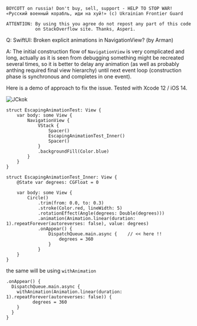 ```
BOYCOTT on russia! Don't buy, sell, support - HELP TO STOP WAR!
«Русский военный корабль, иди на хуй!» (c) Ukrainian Frontier Guard

ATTENTION: By using this you agree do not repost any part of this code
           on StackOverflow site. Thanks, Asperi.
```

Q: SwiftUI: Broken explicit animations in NavigationView? (by Arman)

A: The initial construction flow of `NavigationView` is very complicated and long, actually 
as it is seen from debugging something might be recreated several times, so it is better
to delay any animation (as well as probably anthing required final view hierarchy) until 
next event loop (construction phase is synchronous and completes in one event).

Here is a demo of approach to fix the issue. Tested with Xcode 12 / iOS 14.

![JCkok](https://user-images.githubusercontent.com/62171579/163337120-2212a90c-9977-4af2-afa6-07855c01d689.gif)


```
struct EscapingAnimationTest: View {
    var body: some View {
        NavigationView {
            VStack {
                Spacer()
                EscapingAnimationTest_Inner()
                Spacer()
            }
            .backgroundFill(Color.blue)
        }
    }
}

struct EscapingAnimationTest_Inner: View {
    @State var degrees: CGFloat = 0
    
    var body: some View {
        Circle()
            .trim(from: 0.0, to: 0.3)
            .stroke(Color.red, lineWidth: 5)
            .rotationEffect(Angle(degrees: Double(degrees)))
            .animation(Animation.linear(duration: 1).repeatForever(autoreverses: false), value: degrees)
            .onAppear() {
                DispatchQueue.main.async {    // << here !!
                    degrees = 360
                }
            }
    }
}
```

the same will be using `withAnimation`

    .onAppear() {
      DispatchQueue.main.async {
        withAnimation(Animation.linear(duration: 1).repeatForever(autoreverses: false)) {
              degrees = 360
        }
      }
    }
